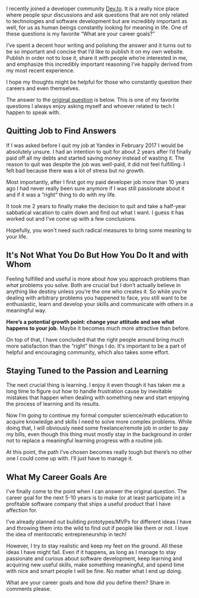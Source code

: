 I recently joined a developer community [Dev.to](https://dev.to). It is a really nice place where people spur discussions and ask questions that are not only related to technologies and software development but are incredibly important as well, for us as human beings constantly looking for meaning in life. One of these questions is my favorite “What are your career goals?”

I’ve spent a decent hour writing and polishing the answer and it turns out to be so important and concise that I’d like to publish it on my own website. Publish in order not to lose it, share it with people who’re interested in me, and emphasize this incredibly important reasoning I’ve happily derived from my most recent experience.

I hope my thoughts might be helpful for those who constantly question their careers and even themselves.

The answer to the [original question](https://dev.to/jtvanwage/what-are-your-career-goals) is below. This is one of my favorite questions I always enjoy asking myself and whoever related to tech I happen to speak with.

## Quitting Job to Find Answers
If I was asked before I quit my job at Yandex in February 2017 I would be absolutely unsure. I had an intention to quit for about 2 years after I’d finally paid off all my debts and started saving money instead of wasting it. The reason to quit was despite the job was well-paid, it did not feel fulfilling. I felt bad because there was a lot of stress but no growth.

Most importantly, after I first got my paid developer job more than 10 years ago I had never really been sure anymore if I was still passionate about it and if it was a “right” thing to do with my life.

It took me 2 years to finally make the decision to quit and take a half-year sabbatical vacation to calm down and find out what I want. I guess it has worked out and I’ve come up with a few conclusions.

Hopefully, you won't need such radical measures to bring some meaning to your life.


## It's Not What You Do But How You Do It and with Whom
Feeling fulfilled and useful is more about *how* you approach problems than *what* problems you solve. Both are crucial but I don’t actually believe in anything like destiny unless you’re the one who creates it. So while you’re dealing with arbitrary problems you happened to face, you still want to be enthusiastic, learn and develop your skills and communicate with others in a meaningful way.

**Here’s a potential growth point: change your attitude and see what happens to your job.** Maybe it becomes much more attractive than before.

On top of that, I have concluded that the right people around bring much more satisfaction than the “right” things I do. It's important to be a part of helpful and encouraging community, which also takes some effort.

## Staying Tuned to the Passion and Learning

The next crucial thing is learning. I enjoy it even though it has taken me a long time to figure out how to handle frustration cause by inevitable mistakes that happen when dealing with something new and start enjoying the process of learning and its results.

Now I’m going to continue my formal computer science/math education to acquire knowledge and skills I need to solve more complex problems. While doing that, I will obviously need some freelance/remote job in order to pay my bills, even though this thing must mostly stay in the background in order not to replace a meaningful learning progress with a routine job.

At this point, the path I’ve chosen becomes really tough but there’s no other one I could come up with. I’ll just have to manage it.

## What My Career Goals Are

I’ve finally come to the point when I can answer the original question. The career goal for the next 5-10 years is to make (or at least participate in) a profitable software company that ships a useful product that I have affection for.

I’ve already planned out building prototypes/MVPs for different ideas I have and throwing them into the wild to find out if people like them or not. I love the idea of meritocratic entrepreneurship in tech!

However, I try to stay realistic and keep my feet on the ground. All these ideas I have might fail. Even if it happens, as long as I manage to stay passionate and curious about software development, keep learning and acquiring new useful skills, make something meaningful, and spend time with nice and smart people I will be fine. No matter what I end up doing.

What are your career goals and how did you define them? Share in comments please.
